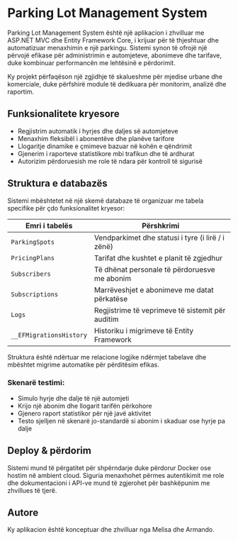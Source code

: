 ﻿# Parking Lot Management System

Parking Lot Management System është një aplikacion i zhvilluar me ASP.NET MVC
dhe Entity Framework Core, i krijuar për të thjeshtuar dhe automatizuar menaxhimin e një parkingu. 
Sistemi synon të ofrojë një përvojë efikase për administrimin e automjeteve, abonimeve dhe tarifave,
duke kombinuar performancën me lehtësinë e përdorimit.

Ky projekt përfaqëson një zgjidhje të skalueshme për mjedise urbane dhe komerciale,
duke përfshirë module të dedikuara për monitorim, analizë dhe raportim.

## Funksionalitete kryesore

- Regjistrim automatik i hyrjes dhe daljes së automjeteve
- Menaxhim fleksibël i abonentëve dhe planëve tarifore
- Llogaritje dinamike e çmimeve bazuar në kohën e qëndrimit
- Gjenerim i raporteve statistikore mbi trafikun dhe të ardhurat
- Autorizim përdoruesish me role të ndara për kontroll të sigurisë

## Struktura e databazës

Sistemi mbështetet në një skemë databaze të organizuar me tabela specifike për çdo funksionalitet kryesor:

| Emri i tabelës        | Përshkrimi                                                  |
|-----------------------|--------------------------------------------------------------|
| `ParkingSpots`        | Vendparkimet dhe statusi i tyre (i lirë / i zënë)           |
| `PricingPlans`        | Tarifat dhe kushtet e planit të zgjedhur                    |
| `Subscribers`         | Të dhënat personale të përdoruesve me abonim               |
| `Subscriptions`       | Marrëveshjet e abonimeve me datat përkatëse                |
| `Logs`                | Regjistrime të veprimeve të sistemit për auditim           |
| `__EFMigrationsHistory` | Historiku i migrimeve të Entity Framework                |

Struktura është ndërtuar me relacione logjike ndërmjet tabelave dhe mbështet migrime automatike për përditësim efikas.

### Skenarë testimi:

- Simulo hyrje dhe dalje të një automjeti
- Krijo një abonim dhe llogarit tarifën përkohore
- Gjenero raport statistikor për një javë aktivitet
- Testo sjelljen në skenarë jo-standardë si abonim i skaduar ose hyrje pa dalje

## Deploy & përdorim

Sistemi mund të përgatitet për shpërndarje duke përdorur Docker ose hostim në ambient cloud. Siguria menaxhohet përmes autentikimit me role dhe dokumentacioni i API-ve mund të zgjerohet për bashkëpunim me zhvillues të tjerë.

## Autore

Ky aplikacion është konceptuar dhe zhvilluar nga Melisa dhe Armando.
